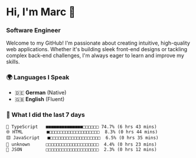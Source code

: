 # Hi, I'm Marc 👋 
### Software Engineer

Welcome to my GitHub! I'm passionate about creating intuitive, high-quality web applications. Whether it's building sleek front-end designs or tackling complex back-end challenges, I'm always eager to learn and improve my skills.  

### 🌍 Languages I Speak  
- 🇩🇪 **German** (Native)  
- 🇬🇧 **English** (Fluent)

### 🤯 What I did the last 7 days

```
🔷 TypeScript   ■■■■■■■■■■■■■■□□□□□□ 74.7% (6 hrs 43 mins)
🌐 HTML         ■□□□□□□□□□□□□□□□□□□□  8.3% (0 hrs 44 mins)
🟨 JavaScript   ■□□□□□□□□□□□□□□□□□□□  6.5% (0 hrs 35 mins)
📄 unknown      □□□□□□□□□□□□□□□□□□□□  4.4% (0 hrs 23 mins)
📄 JSON         □□□□□□□□□□□□□□□□□□□□  2.3% (0 hrs 12 mins)
```